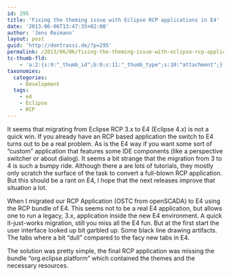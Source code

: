 ```yaml
---
id: 295
title: 'Fixing the theming issue with Eclipse RCP applications in E4'
date: '2013-06-06T13:47:35+02:00'
author: 'Jens Reimann'
layout: post
guid: 'http://dentrassi.de/?p=295'
permalink: /2013/06/06/fixing-the-theming-issue-with-eclipse-rcp-applications-in-e4/
tc-thumb-fld:
    - 'a:2:{s:9:"_thumb_id";b:0;s:11:"_thumb_type";s:10:"attachment";}'
taxonomies:
  categories:
    - Development
  tags:
    - e4
    - Eclipse
    - RCP
---
```


It seems that migrating from Eclipse RCP 3.x to E4 (Eclipse 4.x) is not a quick win. If you already have an RCP based application the switch to E4 turns out to be a real problem. As is the E4 way if you want some sort of “custom” application that features some IDE components (like a perspective switcher or about dialog). It seems a bit strange that the migration from 3 to 4 is such a bumpy ride. Although there a are lots of tutorials, they mostly only scratch the surface of the task to convert a full-blown RCP application. But this should be a rant on E4, I hope that the next releases improve that situation a lot.

<!-- more -->

When I migrated our RCP Application (OSTC from openSCADA) to E4 using the RCP bundle of E4. This seems not to be a real E4 application, but allows one to run a legacy, 3.x, application inside the new E4 environment. A quick it-just-works migration, still you miss all the E4 fun. But at the first start the user interface looked up bit garbled up. Some black line drawing artifacts. The tabs where a bit “dull” compared to the facy new tabs in E4.

The solution was pretty simple, the final RCP application was missing the bundle “org.eclipse.platform” which contained the themes and the necessary resources.
